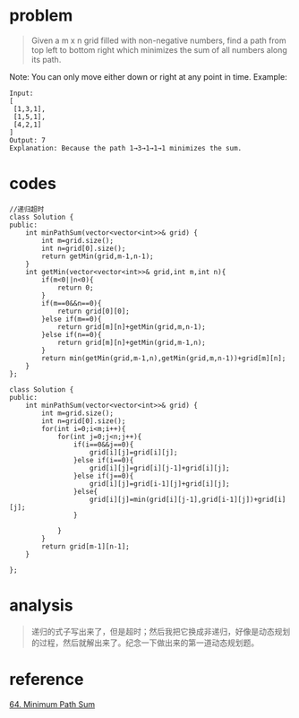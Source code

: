 # problem
>Given a m x n grid filled with non-negative numbers, find a path from top left to bottom right which minimizes the sum of all numbers along its path.

Note: You can only move either down or right at any point in time.
 Example:
 ```
 Input:
[
  [1,3,1],
  [1,5,1],
  [4,2,1]
]
Output: 7
Explanation: Because the path 1→3→1→1→1 minimizes the sum.

 ```



# codes
```
//递归超时
class Solution {
public:
    int minPathSum(vector<vector<int>>& grid) {
        int m=grid.size();
        int n=grid[0].size();
        return getMin(grid,m-1,n-1);
    }
    int getMin(vector<vector<int>>& grid,int m,int n){
        if(m<0||n<0){
            return 0;
        }
        if(m==0&&n==0){
            return grid[0][0];
        }else if(m==0){
            return grid[m][n]+getMin(grid,m,n-1);
        }else if(n==0){
            return grid[m][n]+getMin(grid,m-1,n);
        }
        return min(getMin(grid,m-1,n),getMin(grid,m,n-1))+grid[m][n];
    }
};
```
```
class Solution {
public:
    int minPathSum(vector<vector<int>>& grid) {
        int m=grid.size();
        int n=grid[0].size();
        for(int i=0;i<m;i++){
            for(int j=0;j<n;j++){
                if(i==0&&j==0){
                    grid[i][j]=grid[i][j];
                }else if(i==0){
                    grid[i][j]=grid[i][j-1]+grid[i][j];
                }else if(j==0){
                    grid[i][j]=grid[i-1][j]+grid[i][j];
                }else{
                    grid[i][j]=min(grid[i][j-1],grid[i-1][j])+grid[i][j];
                }
                
            }
        }
        return grid[m-1][n-1];
    }
 
};
```
# analysis
>递归的式子写出来了，但是超时；然后我把它换成非递归，好像是动态规划的过程，然后就解出来了。纪念一下做出来的第一道动态规划题。

# reference
[64. Minimum Path Sum][1]

[1]: https://leetcode.com/problems/minimum-path-sum/discuss/130863/C++-DP-solution
